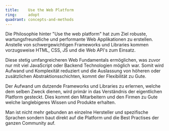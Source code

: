 ```yaml
---
title:    Use the Web Platform
ring:     adopt
quadrant: concepts-and-methods
---
```


Die Philosophie hinter "Use the web platform" hat zum Ziel robuste, wartungsfreundliche und performante Web
Applikationen zu erstellen. Anstelle von schwergewichtigen Frameworks und Libraries kommen vorzugsweise HTML, CSS, JS
und die Web API's zum Einsatz.

Diese stetig umfangreicheren Web Fundamentals ermöglichen, was zuvor nur mit viel JavaScript oder Backend Technologien
möglich war. Somit wird Aufwand und Komplexität reduziert und die Auslassung von höheren oder zusätzlichen
Abstraktionsschichten, kommt der Flexibilität zu Gute.

Der Aufwand um dutzende Frameworks und Libraries zu erlernen, welche dem selben Zweck dienen, wird primär in das
Verständnis der eigentlichen Platform gesteckt. Dies kommt den Mitarbeitern und den Firmen zu Gute welche langlebigeres
Wissen und Produkte erhalten.

Man ist nicht mehr gebunden an einzelne Hersteller und spezifische Sprachen sondern baut direkt auf die Platform und die
Best Practises der ganzen Community auf.